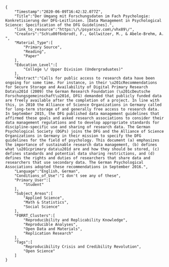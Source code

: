 
    {
        "Timestamp":"2020-06-09T16:42:32.077Z",
        "Title":"Der Umgang mit Forschungsdaten im Fach Psychologie: Konkretisierung der DFG-Leitlinien. [Data Management in Psychological Science: Specification of the DFG Guidelines].",
        "link_to_resource":"https:\/\/psyarxiv.com\/vhx89\/",
        "Creators":"Sch\u00f6nbrodt, F., Gollwitzer, M., & Abele-Brehm, A. ",
        "Material_Type":[
            "Primary Source",
            "Reading",
            "Paper"
        ],
        "Education_Level":[
            "College \/ Upper Division (Undergraduates)"
        ],
        "Abstract":"Calls for public access to research data have been ongoing for some time. For instance, in their \u201cRecommendations for Secure Storage and Availability of Digital Primary Research Data\u201d (2009) the German Research Foundation (\u201cDeutsche Forschungsgemeinschaft\u201d, DFG) demanded that publicly funded data are freely available after the completion of a project. In line with this, in 2010 the Alliance of Science Organizations in Germany called for long-term storage of and generally free access to research data. In September 2015, the DFG published data management guidelines that affirmed these goals and asked research associations to consider their data management regulations and to develop appropriate standards for discipline-specific use and sharing of research data. The German Psychological Society (DGPs) joins the DFG and the Alliance of Science Organizations in Germany in their mission to specify the DFG guidelines for the field of psychology. This document (a) emphasizes the importance of sustainable research data management, (b) defines what \u201cprimary data\u201d are and how they should be stored, (c) defines standards and potential data sharing restrictions, and (d) defines the rights and duties of researchers that share data and researchers that use secondary data. The German Psychological Associations adopted these recommendations in September 2016.",
        "Language":"English, German",
        "Conditions_of_Use":"I don't see any of these",
        "Primary_User":[
            "Student"
        ],
        "Subject_Areas":[
            "Applied Science",
            "Math & Statistics",
            "Social Science"
        ],
        "FORRT_Clusters":[
            "Reproducibility and Replicability Knowledge",
            "Reproducible Analyses",
            "Open Data and Materials",
            "Replication Research"
        ],
        "Tags":[
            "Reproducibility Crisis and Credibility Revolution",
            "Open Science"
        ]
    }
